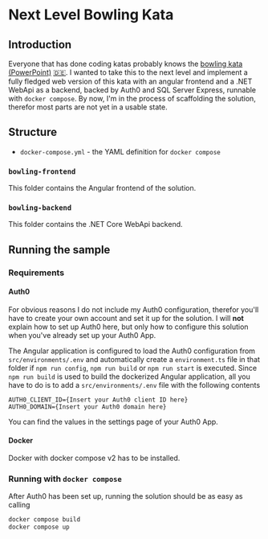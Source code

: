 # Next Level Bowling Kata

## Introduction

Everyone that has done coding katas probably knows the [bowling kata (PowerPoint)][bowling] [🇩🇪][bowling-de]. I wanted to take this to the next level and implement a fully fledged web version of this kata with an angular frontend and a .NET WebApi as a backend, backed by Auth0 and SQL Server Express, runnable with `docker compose`. By now, I'm in the process of scaffolding the solution, therefor most parts are not yet in a usable state.

## Structure

- `docker-compose.yml` - the YAML definition for `docker compose`

### `bowling-frontend`

This folder contains the Angular frontend of the solution.

### `bowling-backend`

This folder contains the .NET Core WebApi backend.

## Running the sample

### Requirements

#### Auth0

For obvious reasons I do not include my Auth0 configuration, therefor you'll have to create your own account and set it up for the solution. I will **not** explain how to set up Auth0 here, but only how to configure this solution when you've already set up your Auth0 App.

The Angular application is configured to load the Auth0 configuration from `src/environments/.env` and automatically create a `environment.ts` file in that folder if `npm run config`, `npm run build` or `npm run start` is executed. Since `npm run build` is used to build the dockerized Angular application, all you have to do is to add a `src/environments/.env` file with the following contents

```
AUTH0_CLIENT_ID={Insert your Auth0 client ID here}
AUTH0_DOMAIN={Insert your Auth0 domain here}
```

You can find the values in the settings page of your Auth0 App.

#### Docker

Docker with docker compose v2 has to be installed.

### Running with `docker compose`

After Auth0 has been set up, running the solution should be as easy as calling

```cmd
docker compose build
docker compose up
```

[bowling]: http://butunclebob.com/files/downloads/Bowling%20Game%20Kata.ppt
[bowling-de]: https://ccd-school.de/coding-dojo/class-katas/bowling/
